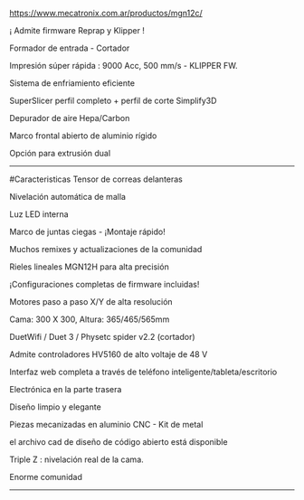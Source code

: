 https://www.mecatronix.com.ar/productos/mgn12c/



¡ Admite firmware Reprap y Klipper !

Formador de entrada - Cortador

Impresión súper rápida : 9000 Acc, 500 mm/s - KLIPPER FW.

Sistema de enfriamiento eficiente

SuperSlicer perfil completo + perfil de corte Simplify3D

Depurador de aire Hepa/Carbon

Marco frontal abierto de aluminio rígido

Opción para extrusión dual

***
#Caracteristicas
Tensor de correas delanteras

Nivelación automática de malla

Luz LED interna

Marco de juntas ciegas - ¡Montaje rápido!

Muchos remixes y actualizaciones de la comunidad 

Rieles lineales MGN12H para alta precisión

¡Configuraciones completas de firmware incluidas!

Motores paso a paso X/Y de alta resolución

Cama: 300 X 300, Altura: 365/465/565mm

DuetWifi / Duet 3 / Physetc spider v2.2 (cortador)

Admite controladores HV5160 de alto voltaje de 48 V 

Interfaz web completa a través de teléfono inteligente/tableta/escritorio

Electrónica en la parte trasera

Diseño limpio y elegante

Piezas mecanizadas en aluminio CNC -  Kit de metal

el archivo cad de diseño de código abierto está disponible

Triple Z : nivelación real de la cama.

Enorme comunidad
***
